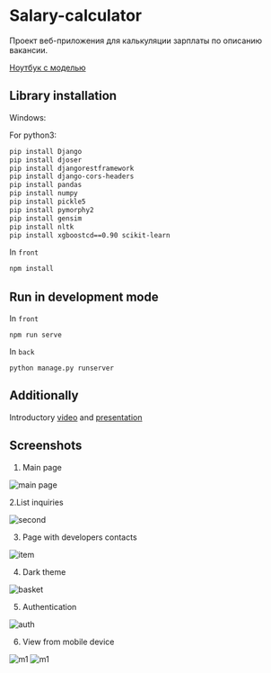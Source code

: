 # Salary-calculator
Проект веб-приложения для калькуляции зарплаты по описанию вакансии.

[Ноутбук с моделью](https://colab.research.google.com/drive/1hdh5IENpUsgT3RbxpAiCPzto3_6J6WWu?usp=sharing)

## Library installation
Windows: 

For python3:
```sh
pip install Django
pip install djoser
pip install djangorestframework
pip install django-cors-headers
pip install pandas
pip install numpy
pip install pickle5
pip install pymorphy2
pip install gensim
pip install nltk
pip install xgboostcd==0.90 scikit-learn 
```
In `front`
```sh
npm install
```

## Run in development mode
In `front`
```
npm run serve
```

In `back`
```
python manage.py runserver
```





## Additionally
 Introductory [video](https://youtu.be/Xm0kfw-yg5A) and [presentation]( https://drive.google.com/file/d/1-VLs3JRAReuBlLiZ7u0ILyj-_5DNsUeg/view)

## Screenshots
1. Main page

![main page](https://github.com/AlexandrNemashkalo/Salary-calculator/blob/master/screenshots/main.jpg)

2.List inquiries

![second](https://github.com/AlexandrNemashkalo/Salary-calculator/blob/master/screenshots/items.jpg)

3. Page with developers contacts

![item](https://github.com/AlexandrNemashkalo/Salary-calculator/blob/master/screenshots/contacts.jpg)

4. Dark theme

![basket](https://github.com/AlexandrNemashkalo/Salary-calculator/blob/master/screenshots/dark.jpg)

5. Authentication

![auth](https://github.com/AlexandrNemashkalo/Salary-calculator/blob/master/screenshots/auth.jpg)

6. View from mobile device

![m1](https://github.com/AlexandrNemashkalo/Salary-calculator/blob/master/screenshots/form-m.jpg)
![m1](https://github.com/AlexandrNemashkalo/Salary-calculator/blob/master/screenshots/menu-m.jpg)


